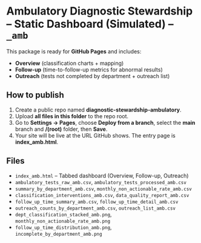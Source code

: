 # Ambulatory Diagnostic Stewardship – Static Dashboard (Simulated) – `_amb`

This package is ready for **GitHub Pages** and includes:
- **Overview** (classification charts + mapping)
- **Follow-up** (time-to-follow-up metrics for abnormal results)
- **Outreach** (tests not completed by department + outreach list)

## How to publish
1. Create a public repo named **diagnostic-stewardship-ambulatory**.
2. Upload **all files in this folder** to the repo root.
3. Go to **Settings → Pages**, choose **Deploy from a branch**, select the **main** branch and **/(root)** folder, then **Save**.
4. Your site will be live at the URL GitHub shows. The entry page is **index_amb.html**.

## Files
- `index_amb.html` – Tabbed dashboard (Overview, Follow-up, Outreach)
- `ambulatory_tests_raw_amb.csv`, `ambulatory_tests_processed_amb.csv`
- `summary_by_department_amb.csv`, `monthly_non_actionable_rate_amb.csv`
- `classification_interventions_amb.csv`, `data_quality_report_amb.csv`
- `follow_up_time_summary_amb.csv`, `follow_up_time_detail_amb.csv`
- `outreach_counts_by_department_amb.csv`, `outreach_list_amb.csv`
- `dept_classification_stacked_amb.png`, `monthly_non_actionable_rate_amb.png`
- `follow_up_time_distribution_amb.png`, `incomplete_by_department_amb.png`
